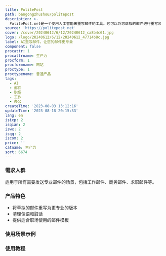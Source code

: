 ```yaml
---
title: PolitePost
path: bangongzhushou/politepost
description: >-
  PolitePost.net是一个使用人工智能来重写邮件的工具。它可以将您草拟的邮件进行重写和整理，使其更加专业和适合在职场中使用。只需输入您的初稿，包含所有俚语和脏话，我们的AI机器人就会为您进行重写和清理，让您的邮件在几秒钟内变得专业起来。
source: 'https://politepost.net'
cover: /cover/20240612/6/12/20240612_ca8b4c61.jpg
logo: /logo/20240612/6/12/20240612_47714b8c.jpg
label: AI重写邮件，让您的邮件更专业
component: false
procattr: 1
procattrname: 生产力
procform: 1
procformname: 网站
proctype: 1
proctypename: 普通产品
tags:
  - AI
  - 邮件
  - 职场
  - 工作
  - 办公
createTime: '2023-08-03 13:12:16'
updateTime: '2023-08-18 20:15:33'
lang: en
isicp: 2
isqian: 2
iswx: 2
isqq: 2
iscom: 2
price: ''
catname: 生产力
sort: 6674
---
```




### 需求人群
适用于所有需要发送专业邮件的场景，包括工作邮件、商务邮件、求职邮件等。

### 产品特色
- 将草拟的邮件重写为更专业的版本
- 清理俚语和脏话
- 提供适合职场使用的邮件模板

### 使用场景示例


### 使用教程


  
